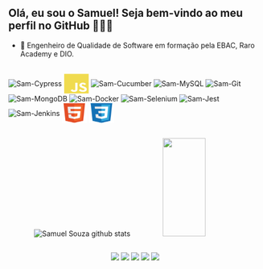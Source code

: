## Olá, eu sou o Samuel! Seja bem-vindo ao meu perfil no GitHub 🧑🏾‍💻
- 🌱 Engenheiro de Qualidade de Software em formação pela EBAC, Raro Academy e DIO.
<div style="display: inline_block"><br>
       
  <img align="center" alt="Sam-Cypress" height="50" width="60" src="https://cdn.jsdelivr.net/gh/devicons/devicon@latest/icons/cypressio/cypressio-original.svg" />
  <img align="center" alt="Sam-Js" height="40" width="50" src="https://raw.githubusercontent.com/devicons/devicon/master/icons/javascript/javascript-plain.svg">
  <img align="center" alt="Sam-Cucumber" height="50" width="60" src="https://cdn.jsdelivr.net/gh/devicons/devicon/icons/cucumber/cucumber-plain.svg">
  <img align="center" alt="Sam-MySQL" height="60" width="70" src="https://cdn.jsdelivr.net/gh/devicons/devicon/icons/mysql/mysql-original-wordmark.svg">
  <img align="center" alt="Sam-Git" height="50" width="60" src="https://cdn.jsdelivr.net/gh/devicons/devicon/icons/git/git-original.svg">
  <img align="center" alt="Sam-MongoDB" height="55" width="65" src="https://cdn.jsdelivr.net/gh/devicons/devicon/icons/mongodb/mongodb-original-wordmark.svg"">
  <img align="center" alt="Sam-Docker" height="55" width="65" src="https://cdn.jsdelivr.net/gh/devicons/devicon/icons/docker/docker-original-wordmark.svg">
  <img align="center" alt="Sam-Selenium" height="40" width="50" src="https://cdn.jsdelivr.net/gh/devicons/devicon/icons/selenium/selenium-original.svg">
  <img align="center" alt="Sam-Jest" height="40" width="50" src="https://cdn.jsdelivr.net/gh/devicons/devicon/icons/jest/jest-plain.svg">
  <img align="center" alt="Sam-Jenkins" height="55" width="65" src="https://cdn.jsdelivr.net/gh/devicons/devicon/icons/jenkins/jenkins-original.svg">
  <img align="center" alt="Sam-HTML" height="40" width="50" src="https://raw.githubusercontent.com/devicons/devicon/master/icons/html5/html5-original.svg">
  <img align="center" alt="Sam-CSS" height="40" width="50" src="https://raw.githubusercontent.com/devicons/devicon/master/icons/css3/css3-original.svg">
</div>
  
  ##

<div align="center">  
  <img width="49%" height="195px" src="https://github-readme-stats.vercel.app/api?username=saamuelsouza&show_icons=true&count_private=true&hide_border=true&title_color=ff91a4&icon_color=ff91a4&text_color=c9d1d9&bg_color=0d1117" alt="Samuel Souza github stats" /> 
  <img width="41%" height="195px" src="https://github-readme-stats.vercel.app/api/top-langs/?username=saamuelsouza&layout=compact&hide_border=true&title_color=ff91a4&text_color=ff91a4&bg_color=0d1117" />
</div>

##

  <div align="center"> 
  <a href="https://www.linkedin.com/in/samuel-souza-qa/" target="_blank"><img src="https://img.shields.io/badge/-LinkedIn-%230077B5?style=for-the-badge&logo=linkedin&logoColor=white" target="_blank"></a>
  <a href = "mailto:saamuelfelipe@gmail.com"><img src="https://img.shields.io/badge/-Gmail-%23333?style=for-the-badge&logo=gmail&logoColor=white" target="_blank"></a>
  <a href="https://www.instagram.com/sam_fsouza/" target="_blank"><img src="https://img.shields.io/badge/-Instagram-%23E4405F?style=for-the-badge&logo=instagram&logoColor=white" target="_blank"></a>
  <a href="https://www.youtube.com/@samuelfelipe9506/featured" target="_blank"><img src="https://img.shields.io/badge/YouTube-FF0000?style=for-the-badge&logo=youtube&logoColor=white" target="_blank"></a>
  <a href="https://discord.com/channels/@me" target="_blank"><img src="https://img.shields.io/badge/Discord-7289DA?style=for-the-badge&logo=discord&logoColor=white" target="_blank"></a> 
  </div>
